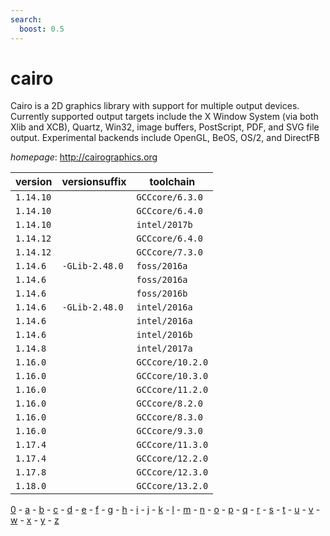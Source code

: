 ```yaml
---
search:
  boost: 0.5
---
```

# cairo

Cairo is a 2D graphics library with support for multiple output devices.  Currently supported output targets include the X Window System (via both Xlib and XCB), Quartz, Win32, image buffers,  PostScript, PDF, and SVG file output. Experimental backends include OpenGL, BeOS, OS/2, and DirectFB

*homepage*: <http://cairographics.org>

version | versionsuffix | toolchain
--------|---------------|----------
``1.14.10`` |  | ``GCCcore/6.3.0``
``1.14.10`` |  | ``GCCcore/6.4.0``
``1.14.10`` |  | ``intel/2017b``
``1.14.12`` |  | ``GCCcore/6.4.0``
``1.14.12`` |  | ``GCCcore/7.3.0``
``1.14.6`` | ``-GLib-2.48.0`` | ``foss/2016a``
``1.14.6`` |  | ``foss/2016a``
``1.14.6`` |  | ``foss/2016b``
``1.14.6`` | ``-GLib-2.48.0`` | ``intel/2016a``
``1.14.6`` |  | ``intel/2016a``
``1.14.6`` |  | ``intel/2016b``
``1.14.8`` |  | ``intel/2017a``
``1.16.0`` |  | ``GCCcore/10.2.0``
``1.16.0`` |  | ``GCCcore/10.3.0``
``1.16.0`` |  | ``GCCcore/11.2.0``
``1.16.0`` |  | ``GCCcore/8.2.0``
``1.16.0`` |  | ``GCCcore/8.3.0``
``1.16.0`` |  | ``GCCcore/9.3.0``
``1.17.4`` |  | ``GCCcore/11.3.0``
``1.17.4`` |  | ``GCCcore/12.2.0``
``1.17.8`` |  | ``GCCcore/12.3.0``
``1.18.0`` |  | ``GCCcore/13.2.0``

[0](../0/index.md) - [a](../a/index.md) - [b](../b/index.md) - [c](../c/index.md) - [d](../d/index.md) - [e](../e/index.md) - [f](../f/index.md) - [g](../g/index.md) - [h](../h/index.md) - [i](../i/index.md) - [j](../j/index.md) - [k](../k/index.md) - [l](../l/index.md) - [m](../m/index.md) - [n](../n/index.md) - [o](../o/index.md) - [p](../p/index.md) - [q](../q/index.md) - [r](../r/index.md) - [s](../s/index.md) - [t](../t/index.md) - [u](../u/index.md) - [v](../v/index.md) - [w](../w/index.md) - [x](../x/index.md) - [y](../y/index.md) - [z](../z/index.md)

